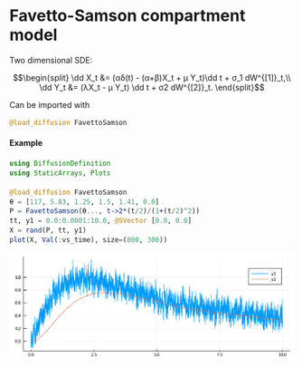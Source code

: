 # Favetto-Samson compartment model
Two dimensional SDE:
```math
\begin{split}
\dd X_t &= (αδ(t) - (α+β)X_t + μ Y_t)\dd t + σ_1 dW^{[1]}_t,\\
\dd Y_t &= (λX_t - μ Y_t) \dd t + σ2 dW^{[2]}_t.
\end{split}
```

Can be imported with
```julia
@load_diffusion FavettoSamson
```

#### Example
```julia
using DiffusionDefinition
using StaticArrays, Plots

@load_diffusion FavettoSamson
θ = [117, 5.83, 1.25, 1.5, 1.41, 0.0]
P = FavettoSamson(θ..., t->2*(t/2)/(1+(t/2)^2))
tt, y1 = 0.0:0.0001:10.0, @SVector [0.0, 0.0]
X = rand(P, tt, y1)
plot(X, Val(:vs_time), size=(800, 300))
```
![favetto_samson](../assets/pred_diff/favetto_samson/favetto_samson.png)
